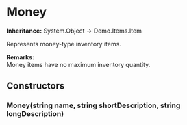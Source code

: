 # Money

**Inheritance:** System.Object → Demo.Items.Item  
  
Represents money-type inventory items.

**Remarks:**  
Money items have no maximum inventory quantity.

## Constructors

### Money(string name, string shortDescription, string longDescription)

